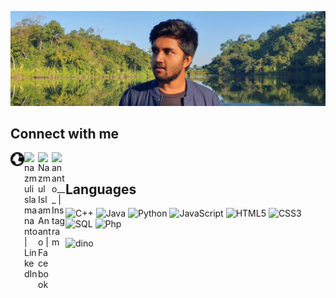 ![cover](https://github.com/niananto/niananto/blob/master/assets/cover2.jpg)

## Connect with me

[<img align="left" alt="BlogFolio" width="22px" src="https://raw.githubusercontent.com/iconic/open-iconic/master/svg/globe.svg" />][website]
[<img align="left" alt="nazmulislamananto | LinkedIn" width="22px" src="https://cdn.jsdelivr.net/npm/simple-icons@v3/icons/linkedin.svg" />][linkedin]
[<img align="left" alt="Nazmul Islam Ananto | Facebook" width="22px" src="https://cdn.jsdelivr.net/npm/simple-icons@v3/icons/facebook.svg" />][facebook]
[<img align="left" alt="ananto___ | Instagram" width="22px" src="https://cdn.jsdelivr.net/npm/simple-icons@v3/icons/instagram.svg" />][instagram]
<br>

## Languages

![C++](https://img.shields.io/badge/-C++-000000?style=flat&logo=c%2B%2B)
![Java](https://img.shields.io/badge/-Java-000000?style=flat&logo=java)
![Python](https://img.shields.io/badge/-Python-000000?style=flat&logo=python)
![JavaScript](https://img.shields.io/badge/-JavaScript-000000?style=flat&logo=javascript)
![HTML5](https://img.shields.io/badge/-HTML5-000000?style=flat&logo=html5)
![CSS3](https://img.shields.io/badge/-CSS-000000?style=flat&logo=css3)
![SQL](https://img.shields.io/badge/-SQL-000000?style=flat&logo=mysql)
![Php](http://img.shields.io/badge/-php-000000?style=flat&logo=php)

![dino](https://raw.githubusercontent.com/saadeghi/saadeghi/master/dino.gif)

[//]: # (## Gihub Overview  )

[//]: # (<img style="height:170px;" alt="ananto's github stat" src="https://github-readme-stats.vercel.app/api?username=niananto&show_icons=true&theme=dracula&hide_border=true" />  )
[//]: # (<img style="height:170px;" alt="ananto's github language" src="https://github-readme-stats.vercel.app/api/top-langs/?username=niananto&layout=compact&theme=dracula&hide_border=true" />  )
[//]: # (<img style="height:170px;" alt="ananto's github streak" src="https://streak-stats.demolab.com?user=niananto&theme=dracula&hide_border=true&date_format=j%20M%5B%20Y%5D&mode=weekly" />)

[website]: https://niananto.github.io/
[linkedin]: https://www.linkedin.com/in/nazmulislamananto/
[instagram]: https://instagram.com/ananto___
[facebook]: https://www.facebook.com/nazmulislamananto/
